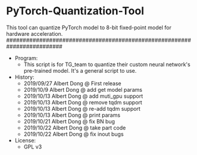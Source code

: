# PyTorch-Quantization-Tool
This tool can quantize PyTorch model to 8-bit fixed-point model for hardware acceleration.
#########################################################################
- Program:
  - This script is for TG_team to quantize their custom neural network's pre-trained model.
It's a general script to use.
- History:
  - 2019/09/27    Albert Dong	@ First release
  - 2019/10/9     Albert Dong	@ add get model params
  - 2019/10/13    Albert Dong    @ add muti_gpu support
  - 2019/10/13    Albert Dong    @ remove tqdm support
  - 2019/10/13    Albert Dong    @ re-add tqdm support
  - 2019/10/13    Albert Dong    @ print params
  - 2019/10/21    Albert Dong    @ fix BN bug
  - 2019/10/22    Albert Dong    @ take part code
  - 2019/10/22    Albert Dong    @ fix inout bugs
- License:
  - GPL v3 
